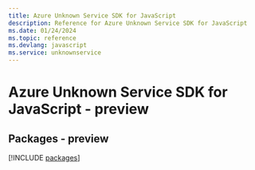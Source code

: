 ```yaml
---
title: Azure Unknown Service SDK for JavaScript
description: Reference for Azure Unknown Service SDK for JavaScript
ms.date: 01/24/2024
ms.topic: reference
ms.devlang: javascript
ms.service: unknownservice
---
```

# Azure Unknown Service SDK for JavaScript - preview
## Packages - preview
[!INCLUDE [packages](unknown-service-index.md)]